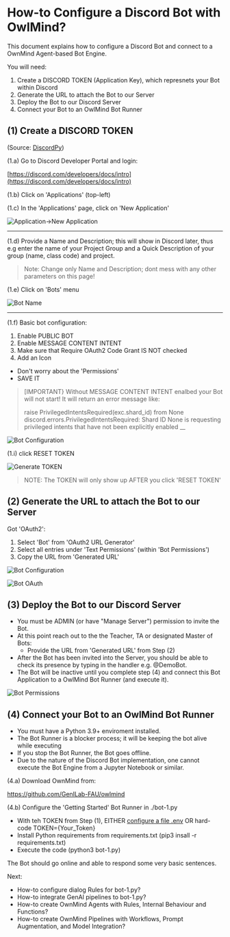 # How-to Configure a Discord Bot with OwlMind?

This document explains how to configure a Discord Bot and connect to a OwnMind Agent-based Bot Engine.

You will need:
1. Create a DISCORD TOKEN (Application Key), which represnets your Bot within Discord
2. Generate the URL to attach the Bot to our Server
3. Deploy the Bot to our Discord Server
4. Connect your Bot to an OwlMind Bot Runner


## (1) Create a DISCORD TOKEN 

(Source: [DiscordPy](https://discordpy.readthedocs.io/en/stable/discord.html))

(1.a) Go to Discord Developer Portal and login:

[https://discord.com/developers/docs/intro](https://discord.com/developers/docs/intro)


(1.b) Click on 'Applications' (top-left)

(1.c) In the 'Applications' page, click on 'New Application'

![Application->New Application](/docs/images/discord-1.png)

---


(1.d) Provide a Name and Description; this will show in Discord later, thus e.g enter the name of your Project Group and a Quick Description of your group (name, class code) and project.

> Note:
> Change only Name and Description; dont mess with any other parameters on this page!

(1.e) Click on 'Bots' menu

![Bot Name](/docs/images/discord-2.png)

---

(1.f) Basic bot configuration:

1. Enable PUBLIC BOT
1. Enable MESSAGE CONTENT INTENT
1. Make sure that Require OAuth2 Code Grant IS NOT checked
1. Add an Icon

* Don't worry about the 'Permissions'
* SAVE IT

> [IMPORTANT}
> Without MESSAGE CONTENT INTENT enalbed your Bot will not start!
> It will return an error message like:
>
> raise PrivilegedIntentsRequired(exc.shard_id) from None
> discord.errors.PrivilegedIntentsRequired: Shard ID None is requesting privileged intents that have not been explicitly enabled __

![Bot Configuration](/docs/images/discord-3.png)

(1.i) click RESET TOKEN

![Generate TOKEN](/docs/images/discord-6.png)


> NOTE:
> The TOKEN will only show up AFTER you click 'RESET TOKEN'


## (2) Generate the URL to attach the Bot to our Server

Got 'OAuth2':

1. Select 'Bot' from 'OAuth2 URL Generator'
1. Select all entries under 'Text Permissions' (within 'Bot Permissions')
1. Copy the URL from 'Generated URL'

![Bot Configuration](/docs/images/discord-4.png)

![Bot OAuth](/docs/images/discord-7.png)



## (3) Deploy the Bot to our Discord Server

* You must be ADMIN (or have "Manage Server") permission to invite the Bot.
* At this point reach out to the the Teacher, TA or designated Master of Bots:
  * Provide the URL from 'Generated URL' from Step (2)
* After the Bot has been invited into the Server, you should be able to check its presence by typing in the handler e.g. @DemoBot.
* The Bot will be inactive until you complete step (4) and connect this Bot Application to a OwlMind Bot Runner (and execute it).

![Bot Permissions](/docs/images/discord-8.png)


## (4) Connect your Bot to an OwlMind Bot Runner

* You must have a Python 3.9+ enviroment installed.
* The Bot Runner is a blocker process; it will be keeping the bot alive while executing
* If you stop the Bot Runner, the Bot goes offline.
* Due to the nature of the Discord Bot implementation, one cannot execute the Bot Engine from a Jupyter Notebook or similar.

(4.a) Download OwnMind from:

https://github.com/GenILab-FAU/owlmind

(4.b) Configure the 'Getting Started' Bot Runner in ./bot-1.py

* With teh TOKEN from Step (1), EITHER [configure a file .env](https://medium.com/@oadaramola/a-pitfall-i-almost-fell-into-d1d3461b2fb8) OR hard-code TOKEN={Your_Token}
* Install Python requirements from requirements.txt (pip3 insall -r requirements.txt)
* Execute the code (python3 bot-1.py)

The Bot should go online and able to respond some very basic sentences.

Next:
* How-to configure dialog Rules for bot-1.py?
* How-to integrate GenAI pipelines to bot-1.py?
* How-to create OwnMind Agents with Rules, Internal Behaviour and Functions?
* How-to create OwnMind Pipelines with Workflows, Prompt Augmentation, and Model Integration?




